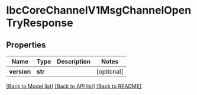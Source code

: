 # IbcCoreChannelV1MsgChannelOpenTryResponse

## Properties
Name | Type | Description | Notes
------------ | ------------- | ------------- | -------------
**version** | **str** |  | [optional] 

[[Back to Model list]](../README.md#documentation-for-models) [[Back to API list]](../README.md#documentation-for-api-endpoints) [[Back to README]](../README.md)

